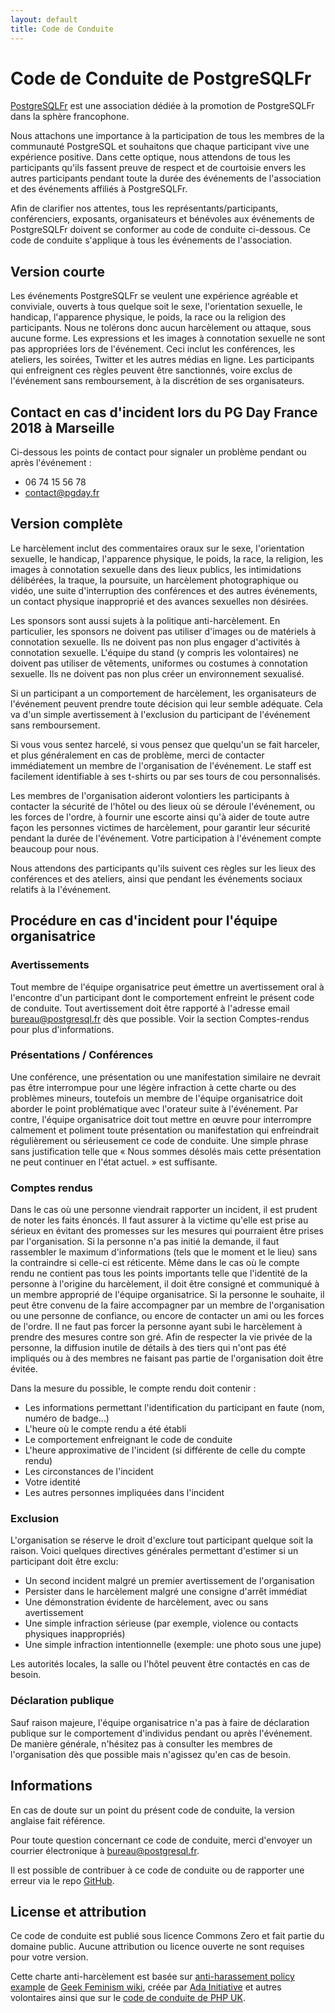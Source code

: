 ```yaml
---
layout: default
title: Code de Conduite
---
```


# Code de Conduite de PostgreSQLFr

[PostgreSQLFr](https://asso.postgresql.fr) est une association dédiée à la
promotion de PostgreSQLFr dans la sphère francophone.

Nous attachons une importance à la participation de tous les membres de la
communauté PostgreSQL et souhaitons que chaque participant vive une expérience
positive. Dans cette optique, nous attendons de tous les participants qu'ils
fassent preuve de respect et de courtoisie envers les autres participants
pendant toute la durée des événements de l'association et des événements
affiliés à PostgreSQLFr.

Afin de clarifier nos attentes, tous les représentants/participants, conférenciers,
exposants, organisateurs et bénévoles aux événements de PostgreSQLFr doivent se
conformer au code de conduite ci-dessous. Ce code de conduite s'applique à tous
les événements de l'association.

## Version courte

Les événements PostgreSQLFr se veulent une expérience agréable et conviviale,
ouverts à tous quelque soit le sexe, l'orientation sexuelle, le handicap,
l'apparence physique, le poids, la race ou la religion des participants. Nous ne
tolérons donc aucun harcèlement ou attaque, sous aucune forme. Les expressions et
les images à connotation sexuelle ne sont pas appropriées lors de l'événement.
Ceci inclut les conférences, les ateliers, les soirées, Twitter et les autres
médias en ligne. Les participants qui enfreignent ces règles peuvent être
sanctionnés, voire exclus de l'événement sans remboursement, à la discrétion de
ses organisateurs.


## Contact en cas d'incident lors du PG Day France 2018 à Marseille

Ci-dessous les points de contact pour signaler un problème  pendant ou après 
l'événement :

* 06 74 15 56 78
* <contact@pgday.fr>
 

## Version complète

Le harcèlement inclut des commentaires oraux sur le sexe, l'orientation
sexuelle, le handicap, l'apparence physique, le poids, la race, la religion,
les images à connotation sexuelle dans des lieux publics, les intimidations
délibérées, la traque, la poursuite, un harcèlement photographique ou vidéo,
une suite d'interruption des conférences et des autres événements, un contact
physique inapproprié et des avances sexuelles non désirées.

Les sponsors sont aussi sujets à la politique anti-harcèlement. En particulier,
les sponsors ne doivent pas utiliser d'images ou de matériels à connotation
sexuelle. Ils ne doivent pas non plus engager d'activités à connotation sexuelle.
L'équipe du stand (y compris les volontaires) ne doivent pas utiliser de
vêtements, uniformes ou costumes à connotation sexuelle. Ils ne doivent pas non
plus créer un environnement sexualisé.

Si un participant a un comportement de harcèlement, les organisateurs de
l'événement peuvent prendre toute décision qui leur semble adéquate. Cela va
d'un simple avertissement à l'exclusion du participant de l'événement sans
remboursement.

Si vous vous sentez harcelé, si vous pensez que quelqu'un se fait harceler, et
plus généralement en cas de problème, merci de contacter immédiatement un
membre de l'organisation de l'événement. Le staff est facilement identifiable
à ses t-shirts ou par ses tours de cou personnalisés.

Les membres de l'organisation aideront volontiers les participants à contacter
la sécurité de l'hôtel ou des lieux où se déroule l'événement, ou les forces
de l'ordre, à fournir une escorte ainsi qu'à aider de toute autre façon les
personnes victimes de harcèlement, pour garantir leur sécurité pendant la durée
de l'événement. Votre participation à l'événement compte beaucoup pour nous.

Nous attendons des participants qu'ils suivent ces règles sur les lieux des
conférences et des ateliers, ainsi que pendant les événements sociaux relatifs
à la l'événement.

## Procédure en cas d'incident pour l'équipe organisatrice

### Avertissements

Tout membre de l'équipe organisatrice peut émettre un avertissement oral à
l'encontre d'un participant dont le comportement enfreint le présent code de
conduite. Tout avertissement doit être rapporté à l'adresse email
<bureau@postgresql.fr> dès que possible. Voir la section Comptes-rendus pour
plus d'informations.

### Présentations / Conférences

Une conférence, une  présentation ou une manifestation similaire ne devrait pas
être interrompue pour une légère infraction à cette charte ou des problèmes
mineurs, toutefois un membre de l'équipe organisatrice doit aborder le point
problématique avec l'orateur suite à l'événement. Par contre, l'équipe
organisatrice doit tout mettre en œuvre pour interrompre calmement et poliment
toute présentation ou manifestation qui enfreindrait régulièrement ou
sérieusement ce code de conduite. Une simple phrase sans justification telle
que « Nous sommes désolés mais cette présentation ne peut continuer en l'état
actuel. » est suffisante.

### Comptes rendus

Dans le cas où une personne viendrait rapporter un incident, il est prudent de
noter les faits énoncés. Il faut assurer à la victime qu'elle est prise au
sérieux en évitant des promesses sur les mesures qui pourraient être prises par
l'organisation. Si la personne n'a pas initié la demande, il faut rassembler le
maximum d'informations (tels que le moment et le lieu) sans la contraindre si
celle-ci est réticente. Même dans le cas où le compte rendu ne contient pas tous
les points importants telle que l'identité de la personne à l'origine du harcèlement,
il doit être consigné et communiqué à un membre approprié de l'équipe
organisatrice. Si la personne le souhaite, il peut être convenu de la faire
accompagner par un membre de l'organisation ou une personne de confiance, ou
encore de contacter un ami ou les forces de l'ordre. Il ne faut pas forcer la
personne ayant subi le harcèlement à prendre des mesures contre son gré. Afin
de respecter la vie privée de la personne, la diffusion inutile de détails à des
tiers qui n'ont pas été impliqués ou à des membres ne faisant pas partie de
l'organisation doit être évitée.

Dans la mesure du possible, le compte rendu doit contenir :
* Les informations permettant l'identification du participant en faute (nom, numéro de badge…)
* L'heure où le compte rendu a été établi
* Le comportement enfreignant le code de conduite
* L'heure approximative de l'incident (si différente de celle du compte rendu)
* Les circonstances de l'incident
* Votre identité
* Les autres personnes impliquées dans l'incident

### Exclusion

L'organisation se réserve le droit d'exclure tout participant quelque soit la
raison. Voici quelques directives générales permettant d'estimer si un
participant doit être exclu:

* Un second incident malgré un premier avertissement de l'organisation
* Persister dans le harcèlement malgré une consigne d'arrêt immédiat
* Une démonstration évidente de harcèlement, avec ou sans avertissement
* Une simple infraction sérieuse (par exemple, violence ou contacts physiques inappropriés)
* Une simple infraction intentionnelle (exemple: une photo sous une jupe)

Les autorités locales, la salle ou l'hôtel peuvent être contactés en cas de besoin.


### Déclaration publique

Sauf raison majeure, l'équipe organisatrice n'a pas à faire de déclaration
publique sur le comportement d'individus pendant ou après l'événement. De
manière générale, n'hésitez pas à consulter les membres de l'organisation dès
que possible mais n'agissez qu'en cas de besoin.

## Informations

En cas de doute sur un point du présent code de conduite, la version anglaise
fait référence.

Pour toute question concernant ce code de conduite, merci d'envoyer un courrier
électronique à <bureau@postgresql.fr>.

Il est possible de contribuer à ce code de conduite ou de rapporter une erreur
via le repo [GitHub](https://github.com/postgresqlfr/code-of-conduct).

## License et attribution

Ce code de conduite est publié sous licence Commons Zero et fait partie du
domaine public. Aucune attribution ou licence ouverte ne sont requises pour
votre version.

Cette charte anti-harcèlement est basée sur [anti-harassement policy example](http://geekfeminism.wikia.com/wiki/Conference_anti-harassment/Policy)
de [Geek Feminism wiki](http://geekfeminism.wikia.com/wiki/Geek_Feminism_Wiki),
créée par [Ada Initiative](https://adainitiative.org/) et autres volontaires
ainsi que sur le [code de conduite de PHP UK](http://phpconference.co.uk/conduct/).
